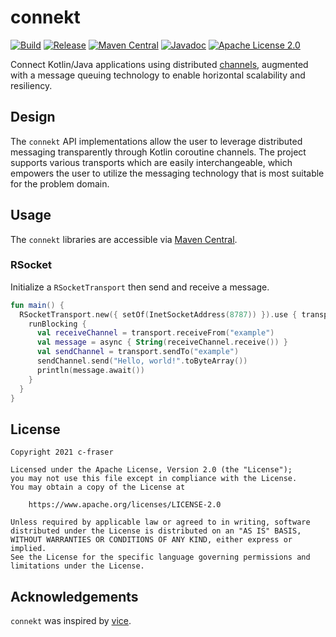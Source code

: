# connekt

[![Build](https://github.com/c-fraser/connekt/workflows/Build/badge.svg)](https://github.com/c-fraser/connekt/actions)
[![Release](https://img.shields.io/github/v/release/c-fraser/connekt?logo=github&sort=semver)](https://github.com/c-fraser/connekt/releases)
[![Maven Central](https://img.shields.io/maven-central/v/io.github.c-fraser/connekt-api.svg)](https://search.maven.org/artifact/io.github.c-fraser/connekt-api)
[![Javadoc](https://javadoc.io/badge2/io.github.c-fraser/connekt-api/javadoc.svg)](https://javadoc.io/doc/io.github.c-fraser/connekt-api)
[![Apache License 2.0](https://img.shields.io/badge/License-Apache2-blue.svg)](https://www.apache.org/licenses/LICENSE-2.0)

Connect Kotlin/Java applications using
distributed [channels](https://kotlinlang.org/docs/channels.html), augmented with a message queuing
technology to enable horizontal scalability and resiliency.

## Design

The `connekt` API implementations allow the user to leverage distributed messaging transparently
through Kotlin coroutine channels. The project supports various transports which are easily
interchangeable, which empowers the user to utilize the messaging technology that is most suitable
for the problem domain.

## Usage

The `connekt` libraries are accessible
via [Maven Central](https://search.maven.org/search?q=g:io.github.c-fraser%20AND%20a:connekt-*).

### RSocket

<!--- TEST_NAME RSocketTransportExampleTest --> 

Initialize a `RSocketTransport` then send and receive a message.

<!--- PREFIX
@file:Suppress("PackageDirectoryMismatch")
-->

<!--- INCLUDE
import io.github.cfraser.connekt.rsocket.RSocketTransport
import kotlinx.coroutines.async
import kotlinx.coroutines.runBlocking
import java.net.InetSocketAddress
-->

```kotlin 
fun main() {
  RSocketTransport.new({ setOf(InetSocketAddress(8787)) }).use { transport ->
    runBlocking {
      val receiveChannel = transport.receiveFrom("example")
      val message = async { String(receiveChannel.receive()) }
      val sendChannel = transport.sendTo("example")
      sendChannel.send("Hello, world!".toByteArray())
      println(message.await())
    }
  }
}
```                         

<!--- KNIT rsocket-transport-example-01.kt --> 

<!--- TEST
Hello, world!
-->

## License

    Copyright 2021 c-fraser
    
    Licensed under the Apache License, Version 2.0 (the "License");
    you may not use this file except in compliance with the License.
    You may obtain a copy of the License at
    
        https://www.apache.org/licenses/LICENSE-2.0
    
    Unless required by applicable law or agreed to in writing, software
    distributed under the License is distributed on an "AS IS" BASIS,
    WITHOUT WARRANTIES OR CONDITIONS OF ANY KIND, either express or implied.
    See the License for the specific language governing permissions and
    limitations under the License.

## Acknowledgements

`connekt` was inspired by [vice](https://github.com/matryer/vice). 